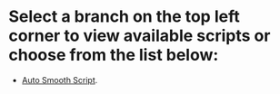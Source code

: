 # Select a branch on the top left corner to view available scripts or choose from the list below:
- [Auto Smooth Script](https://github.com/ShmelGitHub/Blender-Addons/tree/Auto-Smooth-Addon).
